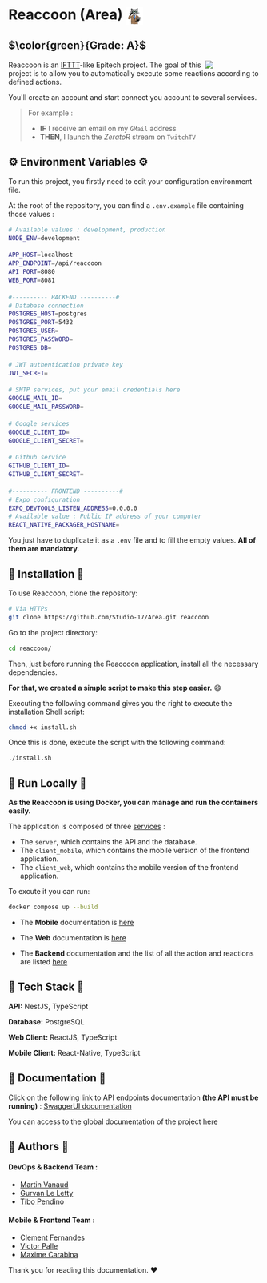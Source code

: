 # Reaccoon (Area) <img align="center" src=".github/assets/area-logo.png" height=35 alt="Reaccoon Logo" />

## $\color{green}{Grade: A}$

<img align="right" width="110" src="preview.gif">

Reaccoon is an [IFTTT](https://ifttt.com/)-like Epitech project.
The goal of this project is to allow you to automatically execute some reactions according to defined actions.

You'll create an account and start connect you account to several services.

> For example :
> - **IF** I receive an email on my `GMail` address
> - **THEN**, I launch the _ZeratoR_ stream on `TwitchTV`

## :gear: Environment Variables :gear:

To run this project, you firstly need to edit your configuration environment file.

At the root of the repository, you can find a `.env.example` file containing those values :

```bash
# Available values : development, production
NODE_ENV=development

APP_HOST=localhost
APP_ENDPOINT=/api/reaccoon
API_PORT=8080
WEB_PORT=8081

#---------- BACKEND ----------#
# Database connection
POSTGRES_HOST=postgres
POSTGRES_PORT=5432
POSTGRES_USER=
POSTGRES_PASSWORD=
POSTGRES_DB=

# JWT authentication private key
JWT_SECRET=

# SMTP services, put your email credentials here
GOOGLE_MAIL_ID=
GOOGLE_MAIL_PASSWORD=

# Google services
GOOGLE_CLIENT_ID=
GOOGLE_CLIENT_SECRET=

# Github service
GITHUB_CLIENT_ID=
GITHUB_CLIENT_SECRET=

#---------- FRONTEND ----------#
# Expo configuration
EXPO_DEVTOOLS_LISTEN_ADDRESS=0.0.0.0
# Available value : Public IP address of your computer
REACT_NATIVE_PACKAGER_HOSTNAME=
```

You just have to duplicate it as a `.env` file and to fill the empty values. **All of them are mandatory**.

## :hammer: Installation :hammer:

To use Reaccoon, clone the repository:

```bash
# Via HTTPs
git clone https://github.com/Studio-17/Area.git reaccoon
```

Go to the project directory:

```bash
cd reaccoon/
```

Then, just before running the Reaccoon application, install all the necessary dependencies.

**For that, we created a simple script to make this step easier.** :smile:

Executing the following command gives you the right to execute the installation Shell script:

```bash
chmod +x install.sh
```

Once this is done, execute the script with the following command:

```bash
./install.sh
```

## :whale: Run Locally :whale:

**As the Reaccoon is using Docker, you can manage and run the containers easily.**

The application is composed of three [services](https://docs.docker.com/compose/profiles/) :

- The `server`, which contains the API and the database.
- The `client_mobile`, which contains the mobile version of the frontend application.
- The `client_web`, which contains the mobile version of the frontend application.

To excute it you can run:

```bash
docker compose up --build
```

- The **Mobile** documentation is [here](/mobile/README.md)

- The **Web** documentation is [here](/web/README.md)

- The **Backend** documentation and the list of all the action and reactions are listed [here](/backend/README.md)

## :brain: Tech Stack :brain:

**API:** NestJS, TypeScript

**Database:** PostgreSQL

**Web Client:** ReactJS, TypeScript

**Mobile Client:** React-Native, TypeScript

## :book: Documentation :book:

Click on the following link to API endpoints documentation **(the API must be running)** : [SwaggerUI documentation](http://localhost:8000/api/docs)

You can access to the global documentation of the project [here](https://miro.com/app/board/uXjVP0EAWi0=/?share_link_id=7334968386)

## :busts_in_silhouette: Authors :busts_in_silhouette:

#### DevOps & Backend Team :

- [Martin Vanaud](https://www.github.com/martinvanaud)
- [Gurvan Le Letty](https://www.github.com/Gurvan-Le-Letty)
- [Tibo Pendino](https://www.github.com/tibo-pdn)

#### Mobile & Frontend Team :

- [Clement Fernandes](https://www.github.com/Clement-Fernandes)
- [Victor Palle](https://www.github.com/victorpalle)
- [Maxime Carabina](https://www.github.com/maxime-carabina)

Thank you for reading this documentation. :heart:

